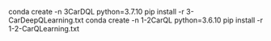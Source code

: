 conda create -n 3CarDQL python=3.7.10
pip install -r 3-CarDeepQLearning.txt
conda create -n 1-2CarQL python=3.6.10
pip install -r 1-2-CarQLearning.txt
